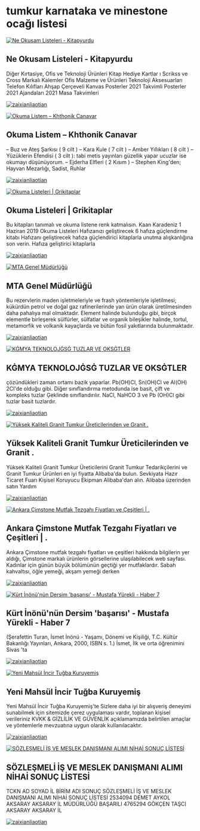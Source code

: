 # tumkur karnataka ve minestone ocağı listesi
<a href="https://mnn.zoosnet.net/LR/Chatpre.aspx?id=MNN94995150&p=https://topgrinding.com/" target="_blank">![Ne Okusam Listeleri - Kitapyurdu](https://github.com/technlg/images/blob/main/30.jpg)</a>
## Ne Okusam Listeleri - Kitapyurdu
Diğer Kırtasiye, Ofis ve Teknoloji Ürünleri Kitap Hediye Kartlar ı Scrikss ve Cross Markalı Kalemler Ofis Malzeme ve Ürünleri Teknoloji Aksesuarları Telefon Kılıfları Ahşap Çerçeveli Kanvas Posterler 2021 Takvimli Posterler 2021 Ajandaları 2021 Masa Takvimleri 
<a href="https://mnn.zoosnet.net/LR/Chatpre.aspx?id=MNN94995150&p=https://topgrinding.com/" target="_blank"><img src="https://github.com/technlg/images/raw/main/chat11.jpg" alt="zaixianliaotian"/></a><a href="//whatsapp.shibangsoft.com/WhatsApp.php" ><img src="https://github.com/technlg/images/raw/main/chat11.png" alt=""></a>
<a href="https://mnn.zoosnet.net/LR/Chatpre.aspx?id=MNN94995150&p=https://topgrinding.com/" target="_blank">![Okuma Listem – Khthonik Canavar](https://github.com/technlg/images/blob/main/31.jpg)</a>
## Okuma Listem – Khthonik Canavar
– Buz ve Ateş Şarkısı ( 9 cilt ) – Kara Kule ( 7 cilt ) – Amber Yıllıkları ( 8 cilt ) – Yüzüklerin Efendisi ( 3 cilt ): tabi metis yayınları güzellik yapar ucuzlar ise okumayı düşünüyorum. – Ejderha Elfleri ( 2 Kısım ) – Stephen King'den; Hayvan Mezarlığı, Sadist, Ruhlar
<a href="https://mnn.zoosnet.net/LR/Chatpre.aspx?id=MNN94995150&p=https://topgrinding.com/" target="_blank"><img src="https://github.com/technlg/images/raw/main/chat11.jpg" alt="zaixianliaotian"/></a><a href="//whatsapp.shibangsoft.com/WhatsApp.php" ><img src="https://github.com/technlg/images/raw/main/chat11.png" alt=""></a>
<a href="https://mnn.zoosnet.net/LR/Chatpre.aspx?id=MNN94995150&p=https://topgrinding.com/" target="_blank">![Okuma Listeleri | Grikitaplar](https://github.com/technlg/images/blob/main/41.jpg)</a>
## Okuma Listeleri | Grikitaplar
Bu kitapları tanımalı ve okuma listene renk katmalısın. Kaan Karadeniz 1 Haziran 2019 Okuma Listeleri Hafızanızı geliştirecek 6 hafıza güçlendirme kitabı Hafızanı geliştirecek hafıza güçlendirici kitaplarla unutma alışkanlığına son verin. Hafıza geliştirici kitaplarla 
<a href="https://mnn.zoosnet.net/LR/Chatpre.aspx?id=MNN94995150&p=https://topgrinding.com/" target="_blank"><img src="https://github.com/technlg/images/raw/main/chat11.jpg" alt="zaixianliaotian"/></a><a href="//whatsapp.shibangsoft.com/WhatsApp.php" ><img src="https://github.com/technlg/images/raw/main/chat11.png" alt=""></a>
<a href="https://mnn.zoosnet.net/LR/Chatpre.aspx?id=MNN94995150&p=https://topgrinding.com/" target="_blank">![MTA Genel Müdürlüğü](https://github.com/technlg/images/blob/main/11.jpg)</a>
## MTA Genel Müdürlüğü
Bu rezervlerin maden işletmeleriyle ve frash yöntemleriyle işletilmesi; kükürdün petrol ve doğal gaz rafinerilerinde yan ürün olarak üretilmesinden daha pahalıya mal olmaktadır. Element halinde bulunduğu gibi, birçok elementle birleşerek sülfürler, sülfatlar ve organik bileşikler halinde, tortul, metamorfik ve volkanik kayaçlarda ve bütün fosil yakıtlarında bulunmaktadır.
<a href="https://mnn.zoosnet.net/LR/Chatpre.aspx?id=MNN94995150&p=https://topgrinding.com/" target="_blank"><img src="https://github.com/technlg/images/raw/main/chat11.jpg" alt="zaixianliaotian"/></a><a href="//whatsapp.shibangsoft.com/WhatsApp.php" ><img src="https://github.com/technlg/images/raw/main/chat11.png" alt=""></a>
<a href="https://mnn.zoosnet.net/LR/Chatpre.aspx?id=MNN94995150&p=https://topgrinding.com/" target="_blank">![KĠMYA TEKNOLOJĠSĠ TUZLAR VE OKSĠTLER](https://github.com/technlg/images/blob/main/24.jpg)</a>
## KĠMYA TEKNOLOJĠSĠ TUZLAR VE OKSĠTLER
çözündükleri zaman ortamı bazik yaparlar. Pb(OH)Cl, Sn(OH)Cl ve Al(OH) 2Cl'de olduğu gibi. Diğer sınıflandırma metodunda ise basit, çift ve kompleks tuzlar Ģeklinde sınıflandırılır. NaCl, NaHCO 3 ve Pb (OH)Cl gibi tuzlar basit tuzlardır.
<a href="https://mnn.zoosnet.net/LR/Chatpre.aspx?id=MNN94995150&p=https://topgrinding.com/" target="_blank"><img src="https://github.com/technlg/images/raw/main/chat11.jpg" alt="zaixianliaotian"/></a><a href="//whatsapp.shibangsoft.com/WhatsApp.php" ><img src="https://github.com/technlg/images/raw/main/chat11.png" alt=""></a>
<a href="https://mnn.zoosnet.net/LR/Chatpre.aspx?id=MNN94995150&p=https://topgrinding.com/" target="_blank">![Yüksek Kaliteli Granit Tumkur Üreticilerinden ve Granit .](https://github.com/technlg/images/blob/main/18.jpg)</a>
## Yüksek Kaliteli Granit Tumkur Üreticilerinden ve Granit .
Yüksek Kaliteli Granit Tumkur Üreticilerini Granit Tumkur Tedarikçilerini ve Granit Tumkur Ürünleri en iyi fiyatta Alibaba'da bulun. Sevkiyata Hazır Ticaret Fuarı Kişisel Koruyucu Ekipman Alibaba'dan alın. Alibaba üzerinden satın Yardım
<a href="https://mnn.zoosnet.net/LR/Chatpre.aspx?id=MNN94995150&p=https://topgrinding.com/" target="_blank"><img src="https://github.com/technlg/images/raw/main/chat11.jpg" alt="zaixianliaotian"/></a><a href="//whatsapp.shibangsoft.com/WhatsApp.php" ><img src="https://github.com/technlg/images/raw/main/chat11.png" alt=""></a>
<a href="https://mnn.zoosnet.net/LR/Chatpre.aspx?id=MNN94995150&p=https://topgrinding.com/" target="_blank">![Ankara Çimstone Mutfak Tezgahı Fiyatları ve Çeşitleri | .](https://github.com/technlg/images/blob/main/54.jpg)</a>
## Ankara Çimstone Mutfak Tezgahı Fiyatları ve Çeşitleri | .
Ankara Çimstone mutfak tezgahı fiyatları ve çeşitleri hakkında bilgilerin yer aldığı, Çimstone markalı ürünlerin görsellerine ulaşılabilecek web sayfası. Kadınlar için günün büyük bölümünün geçtiği yer mutfaklardır. Sabah kahvaltısı, öğle yemeği, akşam yemeği derken 
<a href="https://mnn.zoosnet.net/LR/Chatpre.aspx?id=MNN94995150&p=https://topgrinding.com/" target="_blank"><img src="https://github.com/technlg/images/raw/main/chat11.jpg" alt="zaixianliaotian"/></a><a href="//whatsapp.shibangsoft.com/WhatsApp.php" ><img src="https://github.com/technlg/images/raw/main/chat11.png" alt=""></a>
<a href="https://mnn.zoosnet.net/LR/Chatpre.aspx?id=MNN94995150&p=https://topgrinding.com/" target="_blank">![Kürt İnönü'nün Dersim 'başarısı' - Mustafa Yürekli - Haber 7](https://github.com/technlg/images/blob/main/25.jpg)</a>
## Kürt İnönü'nün Dersim 'başarısı' - Mustafa Yürekli - Haber 7
(Şerafettin Turan, İsmet İnönü - Yaşamı, Dönemi ve Kişiliği, T.C. Kültür Bakanlığı Yayınları, Ankara, 2000, ISBN s. 1.) İsmet, İlk ve orta öğrenimini Sivas 'ta 
<a href="https://mnn.zoosnet.net/LR/Chatpre.aspx?id=MNN94995150&p=https://topgrinding.com/" target="_blank"><img src="https://github.com/technlg/images/raw/main/chat11.jpg" alt="zaixianliaotian"/></a><a href="//whatsapp.shibangsoft.com/WhatsApp.php" ><img src="https://github.com/technlg/images/raw/main/chat11.png" alt=""></a>
<a href="https://mnn.zoosnet.net/LR/Chatpre.aspx?id=MNN94995150&p=https://topgrinding.com/" target="_blank">![Yeni Mahsül İncir Tuğba Kuruyemiş](https://github.com/technlg/images/blob/main/2.jpg)</a>
## Yeni Mahsül İncir Tuğba Kuruyemiş
Yeni Mahsül İncir Tuğba Kuruyemiş'te Sizlere daha iyi bir alışveriş deneyimi sunabilmek için sitemizde çerez uygulaması vardır, toplanan kişisel verileriniz KVKK & GİZLİLİK VE GÜVENLİK açıklamamızda belirtilen amaçlar ve yöntemlerle mevzuatına uygun olarak kullanılacaktır.
<a href="https://mnn.zoosnet.net/LR/Chatpre.aspx?id=MNN94995150&p=https://topgrinding.com/" target="_blank"><img src="https://github.com/technlg/images/raw/main/chat11.jpg" alt="zaixianliaotian"/></a><a href="//whatsapp.shibangsoft.com/WhatsApp.php" ><img src="https://github.com/technlg/images/raw/main/chat11.png" alt=""></a>
<a href="https://mnn.zoosnet.net/LR/Chatpre.aspx?id=MNN94995150&p=https://topgrinding.com/" target="_blank">![SÖZLEŞMELİ İŞ VE MESLEK DANIŞMANI ALIMI NİHAİ SONUÇ LİSTESİ](https://github.com/technlg/images/blob/main/45.jpg)</a>
## SÖZLEŞMELİ İŞ VE MESLEK DANIŞMANI ALIMI NİHAİ SONUÇ LİSTESİ
TCKN AD SOYAD İL BİRİM ADI SONUÇ SÖZLEŞMELİ İŞ VE MESLEK DANIŞMANI ALIMI NİHAİ SONUÇ LİSTESİ 2534094 DEMET AYKOL AKSARAY AKSARAY İL MÜDÜRLÜĞÜ BAŞARILI 4765294 GÖKÇEN TAŞCI AKSARAY AKSARAY İL
<a href="https://mnn.zoosnet.net/LR/Chatpre.aspx?id=MNN94995150&p=https://topgrinding.com/" target="_blank"><img src="https://github.com/technlg/images/raw/main/chat11.jpg" alt="zaixianliaotian"/></a><a href="//whatsapp.shibangsoft.com/WhatsApp.php" ><img src="https://github.com/technlg/images/raw/main/chat11.png" alt=""></a>
